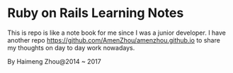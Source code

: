 <h1>Ruby on Rails Learning Notes</h1>

This is repo is like a note book for me since I was a junior developer.
I have another repo https://github.com/AmenZhou/amenzhou.github.io to share my thoughts on day to day work nowadays.

<p>By Haimeng Zhou@2014 ~ 2017</p>
